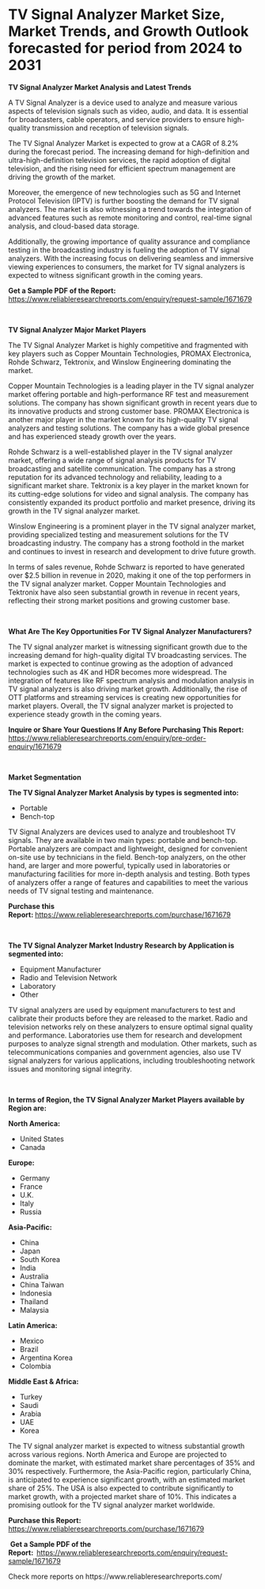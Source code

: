 <p><h1>TV Signal Analyzer Market Size, Market Trends, and Growth Outlook forecasted for period from 2024 to 2031</h1></p><p><strong>TV Signal Analyzer Market Analysis and Latest Trends</strong></p>
<p><p>A TV Signal Analyzer is a device used to analyze and measure various aspects of television signals such as video, audio, and data. It is essential for broadcasters, cable operators, and service providers to ensure high-quality transmission and reception of television signals.</p><p>The TV Signal Analyzer Market is expected to grow at a CAGR of 8.2% during the forecast period. The increasing demand for high-definition and ultra-high-definition television services, the rapid adoption of digital television, and the rising need for efficient spectrum management are driving the growth of the market.</p><p>Moreover, the emergence of new technologies such as 5G and Internet Protocol Television (IPTV) is further boosting the demand for TV signal analyzers. The market is also witnessing a trend towards the integration of advanced features such as remote monitoring and control, real-time signal analysis, and cloud-based data storage.</p><p>Additionally, the growing importance of quality assurance and compliance testing in the broadcasting industry is fueling the adoption of TV signal analyzers. With the increasing focus on delivering seamless and immersive viewing experiences to consumers, the market for TV signal analyzers is expected to witness significant growth in the coming years.</p></p>
<p><strong>Get a Sample PDF of the Report:&nbsp;</strong> <a href="https://www.reliableresearchreports.com/enquiry/request-sample/1671679">https://www.reliableresearchreports.com/enquiry/request-sample/1671679</a></p>
<p>&nbsp;</p>
<p><strong>TV Signal Analyzer Major Market Players</strong></p>
<p><p>The TV Signal Analyzer Market is highly competitive and fragmented with key players such as Copper Mountain Technologies, PROMAX Electronica, Rohde Schwarz, Tektronix, and Winslow Engineering dominating the market. </p><p>Copper Mountain Technologies is a leading player in the TV signal analyzer market offering portable and high-performance RF test and measurement solutions. The company has shown significant growth in recent years due to its innovative products and strong customer base. PROMAX Electronica is another major player in the market known for its high-quality TV signal analyzers and testing solutions. The company has a wide global presence and has experienced steady growth over the years.</p><p>Rohde Schwarz is a well-established player in the TV signal analyzer market, offering a wide range of signal analysis products for TV broadcasting and satellite communication. The company has a strong reputation for its advanced technology and reliability, leading to a significant market share. Tektronix is a key player in the market known for its cutting-edge solutions for video and signal analysis. The company has consistently expanded its product portfolio and market presence, driving its growth in the TV signal analyzer market.</p><p>Winslow Engineering is a prominent player in the TV signal analyzer market, providing specialized testing and measurement solutions for the TV broadcasting industry. The company has a strong foothold in the market and continues to invest in research and development to drive future growth.</p><p>In terms of sales revenue, Rohde Schwarz is reported to have generated over $2.5 billion in revenue in 2020, making it one of the top performers in the TV signal analyzer market. Copper Mountain Technologies and Tektronix have also seen substantial growth in revenue in recent years, reflecting their strong market positions and growing customer base.</p></p>
<p>&nbsp;</p>
<p><strong>What Are The Key Opportunities For TV Signal Analyzer Manufacturers?</strong></p>
<p><p>The TV signal analyzer market is witnessing significant growth due to the increasing demand for high-quality digital TV broadcasting services. The market is expected to continue growing as the adoption of advanced technologies such as 4K and HDR becomes more widespread. The integration of features like RF spectrum analysis and modulation analysis in TV signal analyzers is also driving market growth. Additionally, the rise of OTT platforms and streaming services is creating new opportunities for market players. Overall, the TV signal analyzer market is projected to experience steady growth in the coming years.</p></p>
<p><strong>Inquire or Share Your Questions If Any Before Purchasing This Report:</strong> <a href="https://www.reliableresearchreports.com/enquiry/pre-order-enquiry/1671679">https://www.reliableresearchreports.com/enquiry/pre-order-enquiry/1671679</a></p>
<p>&nbsp;</p>
<p><strong>Market Segmentation</strong></p>
<p><strong>The TV Signal Analyzer Market Analysis by types is segmented into:</strong></p>
<p><ul><li>Portable</li><li>Bench-top</li></ul></p>
<p><p>TV Signal Analyzers are devices used to analyze and troubleshoot TV signals. They are available in two main types: portable and bench-top. Portable analyzers are compact and lightweight, designed for convenient on-site use by technicians in the field. Bench-top analyzers, on the other hand, are larger and more powerful, typically used in laboratories or manufacturing facilities for more in-depth analysis and testing. Both types of analyzers offer a range of features and capabilities to meet the various needs of TV signal testing and maintenance.</p></p>
<p><strong>Purchase this Report:&nbsp;</strong><a href="https://www.reliableresearchreports.com/purchase/1671679">https://www.reliableresearchreports.com/purchase/1671679</a></p>
<p>&nbsp;</p>
<p><strong>The TV Signal Analyzer Market Industry Research by Application is segmented into:</strong></p>
<p><ul><li>Equipment Manufacturer</li><li>Radio and Television Network</li><li>Laboratory</li><li>Other</li></ul></p>
<p><p>TV signal analyzers are used by equipment manufacturers to test and calibrate their products before they are released to the market. Radio and television networks rely on these analyzers to ensure optimal signal quality and performance. Laboratories use them for research and development purposes to analyze signal strength and modulation. Other markets, such as telecommunications companies and government agencies, also use TV signal analyzers for various applications, including troubleshooting network issues and monitoring signal integrity.</p></p>
<p>&nbsp;</p>
<p><strong>In terms of Region, the TV Signal Analyzer Market Players available by Region are:</strong></p>
<p>
    <p> <strong> North America: </strong>
        <ul>
            <li>United States</li>
            <li>Canada</li>
        </ul>
        </p> 
    <p> <strong> Europe: </strong>
        <ul>
            <li>Germany</li>
            <li>France</li>
            <li>U.K.</li>
            <li>Italy</li>
            <li>Russia</li>
        </ul>
        </p> 
    <p> <strong> Asia-Pacific: </strong>
        <ul>
            <li>China</li>
            <li>Japan</li>
            <li>South Korea</li>
            <li>India</li>
            <li>Australia</li>
            <li>China Taiwan</li>
            <li>Indonesia</li>
            <li>Thailand</li>
            <li>Malaysia</li>
        </ul>
        </p> 
    <p> <strong> Latin America: </strong>
        <ul>
            <li>Mexico</li>
            <li>Brazil</li>
            <li>Argentina Korea</li>
            <li>Colombia</li>
        </ul>
        </p> 
    <p> <strong> Middle East & Africa: </strong>
        <ul>
            <li>Turkey</li>
            <li>Saudi</li>
            <li>Arabia</li>
            <li>UAE</li>
            <li>Korea</li>
        </ul>
    </p>
    </p>
<p><p>The TV signal analyzer market is expected to witness substantial growth across various regions. North America and Europe are projected to dominate the market, with estimated market share percentages of 35% and 30% respectively. Furthermore, the Asia-Pacific region, particularly China, is anticipated to experience significant growth, with an estimated market share of 25%. The USA is also expected to contribute significantly to market growth, with a projected market share of 10%. This indicates a promising outlook for the TV signal analyzer market worldwide.</p></p>
<p><strong>Purchase this Report: </strong><a href="https://www.reliableresearchreports.com/purchase/1671679">https://www.reliableresearchreports.com/purchase/1671679</a></p>
<p>&nbsp;<strong>Get a Sample PDF of the Report:&nbsp;&nbsp;</strong><a href="https://www.reliableresearchreports.com/enquiry/request-sample/1671679">https://www.reliableresearchreports.com/enquiry/request-sample/1671679</a></p>
<p><strong></strong></p>
<p>Check more reports on https://www.reliableresearchreports.com/</p>